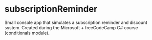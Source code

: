 # subscriptionReminder
Small console app that simulates a subscription reminder and discount system. Created during the Microsoft + freeCodeCamp C# course (conditionals module).
